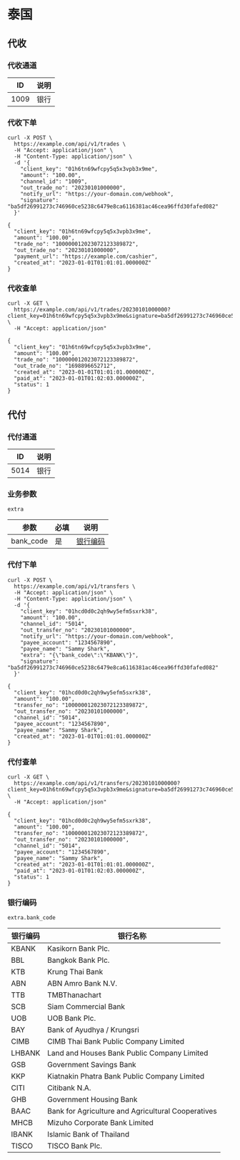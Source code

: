# 泰国

## 代收

### 代收通道

| ID   | 说明 |
| ---- | ---- |
| 1009 | 银行 |

### 代收下单

```shell{8}
curl -X POST \
  https://example.com/api/v1/trades \
  -H "Accept: application/json" \
  -H "Content-Type: application/json" \
  -d '{
    "client_key": "01h6tn69wfcpy5q5x3vpb3x9me",
    "amount": "100.00",
    "channel_id": "1009",
    "out_trade_no": "20230101000000",
    "notify_url": "https://your-domain.com/webhook",
    "signature": "ba5df26991273c746960ce5238c6479e8ca6116381ac46cea96ffd30fafed082"
  }'
```

```json{4,6}
{
  "client_key": "01h6tn69wfcpy5q5x3vpb3x9me",
  "amount": "100.00",
  "trade_no": "100000012023072123389872",
  "out_trade_no": "20230101000000",
  "payment_url": "https://example.com/cashier",
  "created_at": "2023-01-01T01:01:01.000000Z"
}
```

### 代收查单

```shell
curl -X GET \
  https://example.com/api/v1/trades/20230101000000?client_key=01h6tn69wfcpy5q5x3vpb3x9me&signature=ba5df26991273c746960ce5238c6479e8ca6116381ac46cea96ffd30fafed082 \
  -H "Accept: application/json"
```

```json{8}
{
  "client_key": "01h6tn69wfcpy5q5x3vpb3x9me",
  "amount": "100.00",
  "trade_no": "100000012023072123389872",
  "out_trade_no": "1698896652712",
  "created_at": "2023-01-01T01:01:01.000000Z",
  "paid_at": "2023-01-01T01:02:03.000000Z",
  "status": 1
}
```

## 代付

### 代付通道

| ID   | 说明 |
| ---- | ---- |
| 5014 | 银行 |

### 业务参数 <Badge type="warning" text="extra" vertical="top" />

`extra`

| 参数      | 必填 | 说明                  |
| --------- | ---- | --------------------- |
| bank_code | 是   | [银行编码](#银行编码) |

### 代付下单

```shell{8,13}
curl -X POST \
  https://example.com/api/v1/transfers \
  -H "Accept: application/json" \
  -H "Content-Type: application/json" \
  -d '{
    "client_key": "01hcd0d0c2qh9wy5efm5sxrk38",
    "amount": "100.00",
    "channel_id": "5014",
    "out_transfer_no": "20230101000000",
    "notify_url": "https://your-domain.com/webhook",
    "payee_account": "1234567890",
    "payee_name": "Sammy Shark",
    "extra": "{\"bank_code\":\"KBANK\"}",
    "signature": "ba5df26991273c746960ce5238c6479e8ca6116381ac46cea96ffd30fafed082"
  }'
```

```json{4}
{
  "client_key": "01hcd0d0c2qh9wy5efm5sxrk38",
  "amount": "100.00",
  "transfer_no": "100000012023072123389872",
  "out_transfer_no": "20230101000000",
  "channel_id": "5014",
  "payee_account": "1234567890",
  "payee_name": "Sammy Shark",
  "created_at": "2023-01-01T01:01:01.000000Z"
}
```

### 代付查单

```shell
curl -X GET \
  https://example.com/api/v1/transfers/20230101000000?client_key=01h6tn69wfcpy5q5x3vpb3x9me&signature=ba5df26991273c746960ce5238c6479e8ca6116381ac46cea96ffd30fafed082 \
  -H "Accept: application/json"
```

```json{11}
{
  "client_key": "01hcd0d0c2qh9wy5efm5sxrk38",
  "amount": "100.00",
  "transfer_no": "100000012023072123389872",
  "out_transfer_no": "20230101000000",
  "channel_id": "5014",
  "payee_account": "1234567890",
  "payee_name": "Sammy Shark",
  "created_at": "2023-01-01T01:01:01.000000Z",
  "paid_at": "2023-01-01T01:02:03.000000Z",
  "status": 1
}
```

### 银行编码

`extra.bank_code`

| 银行编码 | 银行名称                                           |
| -------- | -------------------------------------------------- |
| KBANK    | Kasikorn Bank Plc.                                 |
| BBL      | Bangkok Bank Plc.                                  |
| KTB      | Krung Thai Bank                                    |
| ABN      | ABN Amro Bank N.V.                                 |
| TTB      | TMBThanachart                                      |
| SCB      | Siam Commercial Bank                               |
| UOB      | UOB Bank Plc.                                      |
| BAY      | Bank of Ayudhya / Krungsri                         |
| CIMB     | CIMB Thai Bank Public Company Limited              |
| LHBANK   | Land and Houses Bank Public Company Limited        |
| GSB      | Government Savings Bank                            |
| KKP      | Kiatnakin Phatra Bank Public Company Limited       |
| CITI     | Citibank N.A.                                      |
| GHB      | Government Housing Bank                            |
| BAAC     | Bank for Agriculture and Agricultural Cooperatives |
| MHCB     | Mizuho Corporate Bank Limited                      |
| IBANK    | Islamic Bank of Thailand                           |
| TISCO    | TISCO Bank Plc.                                    |
